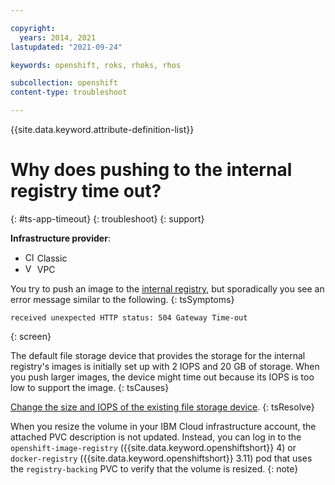 ```yaml
---

copyright:
  years: 2014, 2021
lastupdated: "2021-09-24"

keywords: openshift, roks, rhoks, rhos

subcollection: openshift
content-type: troubleshoot

---
```


{{site.data.keyword.attribute-definition-list}}  

# Why does pushing to the internal registry time out?
{: #ts-app-timeout}
{: troubleshoot}
{: support}

**Infrastructure provider**:
* <img src="../images/icon-classic.png" alt="Classic infrastructure provider icon" width="15" style="width:15px; border-style: none"/> Classic
* <img src="../images/icon-vpc.png" alt="VPC infrastructure provider icon" width="15" style="width:15px; border-style: none"/> VPC


You try to push an image to the [internal registry](/docs/openshift?topic=openshift-registry#openshift_internal_registry), but sporadically you see an error message similar to the following.
{: tsSymptoms}

```
received unexpected HTTP status: 504 Gateway Time-out
```
{: screen}

The default file storage device that provides the storage for the internal registry's images is initially set up with 2 IOPS and 20 GB of storage. When you push larger images, the device might time out because its IOPS is too low to support the image.
{: tsCauses}


[Change the size and IOPS of the existing file storage device](/docs/openshift?topic=openshift-file_storage#file_change_storage_configuration).
{: tsResolve}

When you resize the volume in your IBM Cloud infrastructure account, the attached PVC description is not updated. Instead, you can log in to the `openshift-image-registry` ({{site.data.keyword.openshiftshort}} 4) or `docker-registry` ({{site.data.keyword.openshiftshort}} 3.11) pod that uses the `registry-backing` PVC to verify that the volume is resized.
{: note}






